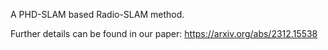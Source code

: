 A PHD-SLAM based Radio-SLAM method.

Further details can be found in our paper:
https://arxiv.org/abs/2312.15538
